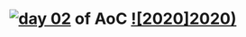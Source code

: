 # [![day 02](02)](https://adventofcode.com/2020/day/02) of AoC [![2020]2020)](https://adventofcode.com/2020)

